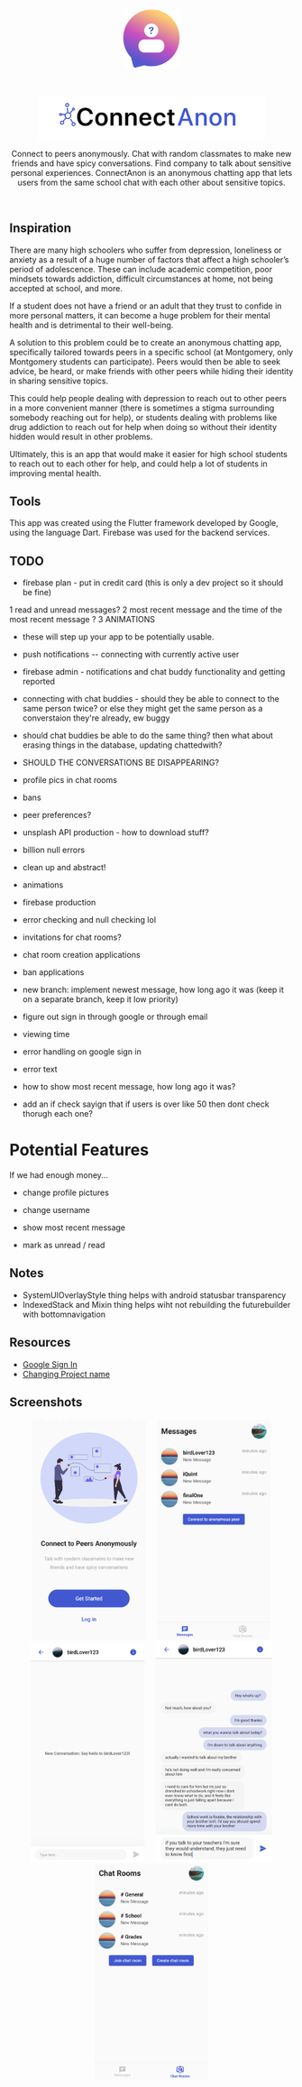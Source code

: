 <br />

<p align="middle">
    <img src="https://github.com/antz22/ConnectAnon/blob/master/screenshots/logo.svg" width="20%">
</p>

<br />

<p align="middle">
    <img src="https://github.com/antz22/ConnectAnon/blob/master/screenshots/logo_text.svg" width="80%">
</p>

<p align="middle">
    Connect to peers anonymously. Chat with random classmates to make new friends and have spicy conversations. Find company to talk about sensitive personal experiences. ConnectAnon is an anonymous chatting app that lets users from the same school chat with each other about sensitive topics.
</p>

<br />

## Inspiration

There are many high schoolers who suffer from depression, loneliness or anxiety as a result of a huge number of factors that affect a high schooler’s period of adolescence. These can include academic competition, poor mindsets towards addiction, difficult circumstances at home, not being accepted at school, and more. 

If a student does not have a friend or an adult that they trust to confide in more personal matters, it can become a huge problem for their mental health and is detrimental to their well-being.

A solution to this problem could be to create an anonymous chatting app, specifically tailored towards peers in a specific school (at Montgomery, only Montgomery students can participate). Peers would then be able to seek advice, be heard, or make friends with other peers while hiding their identity in sharing sensitive topics.

This could help people dealing with depression to reach out to other peers in a more convenient manner (there is sometimes a stigma surrounding somebody reaching out for help), or students dealing with problems like drug addiction to reach out for help when doing so without their identity hidden would result in other problems.

Ultimately, this is an app that would make it easier for high school students to reach out to each other for help, and could help a lot of students in improving mental health.

## Tools

This app was created using the Flutter framework developed by Google, using the language Dart. Firebase was used for the backend services.

## TODO

- firebase plan - put in credit card (this is only a dev project so it should be fine)


1 read and unread messages?
2 most recent message and the time of the most recent message ? 
3 ANIMATIONS
  - these will step up your app to be potentially usable.
- push notifications -- connecting with currently active user
- firebase admin - notifications and chat buddy functionality and getting reported
- connecting with chat buddies - should they be able to connect to the same person twice? or else they might get the same person as a converstaion they're already, ew buggy
- should chat buddies be able to do the same thing? then what about erasing things in the database, updating chattedwith?
- SHOULD THE CONVERSATIONS BE DISAPPEARING?
- profile pics in chat rooms
- bans
- peer preferences?
- unsplash API production - how to download stuff?

- billion null errors
- clean up and abstract!
- animations
- firebase production
- error checking and null checking lol
- invitations for chat rooms?
- chat room creation applications
- ban applications


- new branch: implement newest message, how long ago it was (keep it on a separate branch, keep it low priority)

- figure out sign in through google or through email
- viewing time
- error handling on google sign in

- error text

- how to show most recent message, how long ago it was?
- add an if check sayign that if users is over like 50 then dont check thorugh each one?

# Potential Features

If we had enough money...

- change profile pictures
- change username

- show most recent message
- mark as unread / read

## Notes

- SystemUIOverlayStyle thing helps with android statusbar transparency
- IndexedStack and Mixin thing helps wiht not rebuilding the futurebuilder with bottomnavigation

## Resources

- [Google Sign In](https://medium.com/flutter-community/flutter-implementing-google-sign-in-71888bca24edn)
- [Changing Project name](https://github.com/flutter/flutter/issues/35976)

## Screenshots

<p align="middle">
    <img src="https://github.com/antz22/ConnectAnon/blob/master/screenshots/landing.png" width="40%">
    &nbsp;&nbsp;&nbsp;
    <img src="https://github.com/antz22/ConnectAnon/blob/master/screenshots/conversations.png" width="40%">
    <img src="https://github.com/antz22/ConnectAnon/blob/master/screenshots/new_chat.png" width="40%">
    &nbsp;&nbsp;&nbsp;
    <img src="https://github.com/antz22/ConnectAnon/blob/master/screenshots/chat.png" width="41%">
    <img src="https://github.com/antz22/ConnectAnon/blob/master/screenshots/chat_rooms.png" width="40%">
</p>
